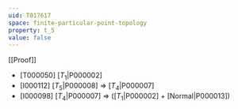 ```yaml
---
uid: T017617
space: finite-particular-point-topology
property: t_5
value: false
---
```

[[Proof]]

* [T000050] [$T_1$|P000002]
* [I000112] [$T_5$|P000008] => [$T_4$|P000007]
* [I000098] [$T_4$|P000007] => ([$T_1$|P000002] + [Normal|P000013])


